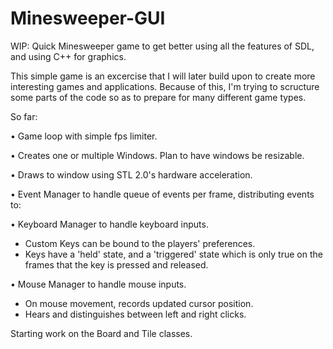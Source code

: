 # Minesweeper-GUI
WIP: Quick Minesweeper game to get better using all the features of SDL, and using C++ for graphics.

This simple game is an excercise that I will later build upon to create more interesting games and applications.
Because of this, I'm trying to scructure some parts of the code so as to prepare for many different game types.

So far:

• Game loop with simple fps limiter.

• Creates one or multiple Windows. Plan to have windows be resizable.

• Draws to window using STL 2.0's hardware acceleration.

• Event Manager to handle queue of events per frame, distributing events to:

• Keyboard Manager to handle keyboard inputs. 

  - Custom Keys can be bound to the players' preferences.
  - Keys have a 'held' state, and a 'triggered' state which is 
      only true on the frames that the key is pressed and released.
      
• Mouse Manager to handle mouse inputs.

  - On mouse movement, records updated cursor position.
  - Hears and distinguishes between left and right clicks.
  
Starting work on the Board and Tile classes.

